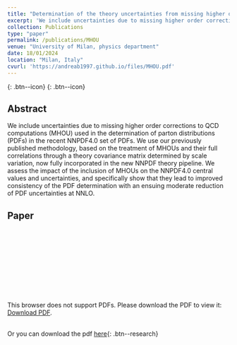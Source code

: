 ```yaml
---
title: "Determination of the theory uncertainties from missing higher orders on NNLO parton distributions with percent accuracy"
excerpt: 'We include uncertainties due to missing higher order corrections to QCD computations (MHOU) used in the determination of parton distributions (PDFs) in the recent NNPDF4.0 set of PDFs. We use our previously published methodology, based on the treatment of MHOUs and their full correlations through a theory covariance matrix determined by scale variation, now fully incorporated in the new NNPDF theory pipeline. We assess the impact of the inclusion of MHOUs on the NNPDF4.0 central values and uncertainties, and specifically show that they lead to improved consistency of the PDF determination with an ensuing moderate reduction of PDF uncertainties at NNLO.' 
collection: Publications
type: "paper"
permalink: /publications/MHOU
venue: "University of Milan, physics department"
date: 18/01/2024
location: "Milan, Italy"
cvurl: 'https://andreab1997.github.io/files/MHOU.pdf'
---
```


[<i class="ai ai-arxiv" width="50" height="50"></i>](https://arxiv.org/abs/2401.10319){: .btn--icon}
[<i class="ai ai-inspire" width="50" height="50"></i>](https://inspirehep.net/literature/2749502){: .btn--icon}

Abstract
--------

We include uncertainties due to missing higher order corrections to QCD computations (MHOU) used in the determination of parton distributions (PDFs) in the recent NNPDF4.0 set of PDFs. We use our previously published methodology, based on the treatment of MHOUs and their full correlations through a theory covariance matrix determined by scale variation, now fully incorporated in the new NNPDF theory pipeline. We assess the impact of the inclusion of MHOUs on the NNPDF4.0 central values and uncertainties, and specifically show that they lead to improved consistency of the PDF determination with an ensuing moderate reduction of PDF uncertainties at NNLO.

Paper
-----

<object data="https://andreab1997.github.io/files/MHOU.pdf" type="application/pdf" width="700px" height="700px">
    <embed src="https://andreab1997.github.io/files/MHOU.pdf">
        <p>This browser does not support PDFs. Please download the PDF to view it: <a href="https://andreab1997.github.io/files/MHOU.pdf">Download PDF</a>.</p>
    </embed>
</object>


\
Or you can download the pdf [here](https://andreab1997.github.io/files/MHOU.pdf){: .btn--research}

